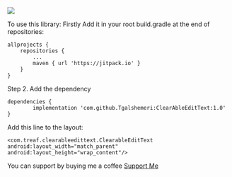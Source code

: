 ![](https://media.giphy.com/media/KGkz7MLPW8rjZpy92P/giphy.gif)



To use this library:
Firstly Add it in your root build.gradle at the end of repositories:

	allprojects {
		repositories {
			...
			maven { url 'https://jitpack.io' }
		}
	} 
Step 2. Add the dependency

	dependencies {
	        implementation 'com.github.Tgalshemeri:ClearAbleEditText:1.0'
	}
  
  Add this line to the layout:
    
    <com.treaf.clearableedittext.ClearableEditText android:layout_width="match_parent" android:layout_height="wrap_content"/>

  
  You can support by buying me a coffee [Support Me](https://www.buymeacoffee.com/talsh)
  
